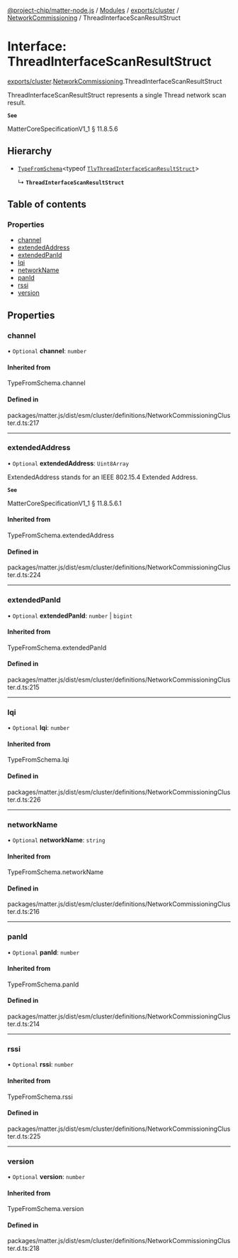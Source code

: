 [@project-chip/matter-node.js](../README.md) / [Modules](../modules.md) / [exports/cluster](../modules/exports_cluster.md) / [NetworkCommissioning](../modules/exports_cluster.NetworkCommissioning.md) / ThreadInterfaceScanResultStruct

# Interface: ThreadInterfaceScanResultStruct

[exports/cluster](../modules/exports_cluster.md).[NetworkCommissioning](../modules/exports_cluster.NetworkCommissioning.md).ThreadInterfaceScanResultStruct

ThreadInterfaceScanResultStruct represents a single Thread network scan result.

**`See`**

MatterCoreSpecificationV1_1 § 11.8.5.6

## Hierarchy

- [`TypeFromSchema`](../modules/exports_tlv.md#typefromschema)\<typeof [`TlvThreadInterfaceScanResultStruct`](../modules/exports_cluster.NetworkCommissioning.md#tlvthreadinterfacescanresultstruct)\>

  ↳ **`ThreadInterfaceScanResultStruct`**

## Table of contents

### Properties

- [channel](exports_cluster.NetworkCommissioning.ThreadInterfaceScanResultStruct.md#channel)
- [extendedAddress](exports_cluster.NetworkCommissioning.ThreadInterfaceScanResultStruct.md#extendedaddress)
- [extendedPanId](exports_cluster.NetworkCommissioning.ThreadInterfaceScanResultStruct.md#extendedpanid)
- [lqi](exports_cluster.NetworkCommissioning.ThreadInterfaceScanResultStruct.md#lqi)
- [networkName](exports_cluster.NetworkCommissioning.ThreadInterfaceScanResultStruct.md#networkname)
- [panId](exports_cluster.NetworkCommissioning.ThreadInterfaceScanResultStruct.md#panid)
- [rssi](exports_cluster.NetworkCommissioning.ThreadInterfaceScanResultStruct.md#rssi)
- [version](exports_cluster.NetworkCommissioning.ThreadInterfaceScanResultStruct.md#version)

## Properties

### channel

• `Optional` **channel**: `number`

#### Inherited from

TypeFromSchema.channel

#### Defined in

packages/matter.js/dist/esm/cluster/definitions/NetworkCommissioningCluster.d.ts:217

___

### extendedAddress

• `Optional` **extendedAddress**: `Uint8Array`

ExtendedAddress stands for an IEEE 802.15.4 Extended Address.

**`See`**

MatterCoreSpecificationV1_1 § 11.8.5.6.1

#### Inherited from

TypeFromSchema.extendedAddress

#### Defined in

packages/matter.js/dist/esm/cluster/definitions/NetworkCommissioningCluster.d.ts:224

___

### extendedPanId

• `Optional` **extendedPanId**: `number` \| `bigint`

#### Inherited from

TypeFromSchema.extendedPanId

#### Defined in

packages/matter.js/dist/esm/cluster/definitions/NetworkCommissioningCluster.d.ts:215

___

### lqi

• `Optional` **lqi**: `number`

#### Inherited from

TypeFromSchema.lqi

#### Defined in

packages/matter.js/dist/esm/cluster/definitions/NetworkCommissioningCluster.d.ts:226

___

### networkName

• `Optional` **networkName**: `string`

#### Inherited from

TypeFromSchema.networkName

#### Defined in

packages/matter.js/dist/esm/cluster/definitions/NetworkCommissioningCluster.d.ts:216

___

### panId

• `Optional` **panId**: `number`

#### Inherited from

TypeFromSchema.panId

#### Defined in

packages/matter.js/dist/esm/cluster/definitions/NetworkCommissioningCluster.d.ts:214

___

### rssi

• `Optional` **rssi**: `number`

#### Inherited from

TypeFromSchema.rssi

#### Defined in

packages/matter.js/dist/esm/cluster/definitions/NetworkCommissioningCluster.d.ts:225

___

### version

• `Optional` **version**: `number`

#### Inherited from

TypeFromSchema.version

#### Defined in

packages/matter.js/dist/esm/cluster/definitions/NetworkCommissioningCluster.d.ts:218
